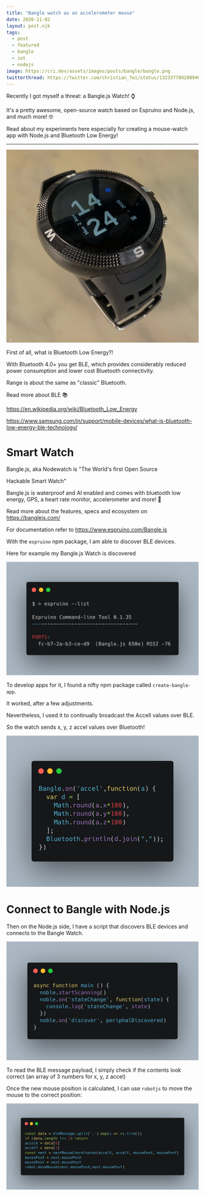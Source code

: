 ```yaml
---
title: "Bangle watch as an accelerometer mouse"
date: 2020-11-02
layout: post.njk
tags:
  - post
  - featured
  - bangle
  - iot
  - nodejs
image: https://cri.dev/assets/images/posts/bangle/bangle.png
twitterthread: https://twitter.com/christian_fei/status/1323377802809401345
---
```


Recently I got myself a threat: a Bangle.js Watch! ⌚️

It's a pretty awesome, open-source watch based on Espruino and Node.js, and much more! 🤓

Read about my experiments here especially for creating a mouse-watch app with Node.js and Bluetooth Low Energy!

---

![bangle watch](/assets/images/posts/bangle/bangle.png)

First of all, what is Bluetooth Low Energy?!

With Bluetooth 4.0+ you get BLE, which provides considerably reduced power consumption and lower cost Bluetooth connectivity.

Range is about the same as "classic" Bluetooth.

Read more about BLE 📚

https://en.wikipedia.org/wiki/Bluetooth_Low_Energy

https://www.samsung.com/in/support/mobile-devices/what-is-bluetooth-low-energy-ble-technology/

# Smart Watch

Bangle.js, aka Nodewatch is "The World's first Open Source

Hackable Smart Watch"

Bangle.js is waterproof and AI enabled and comes with bluetooth low energy, GPS, a heart rate monitor, accelerometer and more! 🎸

Read more about the features, specs and ecosystem on https://banglejs.com/

For documentation refer to https://www.espruino.com/Bangle.js

With the `espruino` npm package, I am able to discover BLE devices.

Here for example my Bangle.js Watch is discovered

![espruino cli](/assets/images/posts/bangle/espruino-cli.png)

To develop apps for it, I found a nifty npm package called `create-bangle-app`.

It worked, after a few adjustments.

Nevertheless, I used it to continually broadcast the Accell values over BLE.

So the watch sends x, y, z accel values over Bluetooth!

![bangle-code](/assets/images/posts/bangle/bangle-code.png)

# Connect to Bangle with Node.js

Then on the Node.js side, I have a script that discovers BLE devices and connects to the Bangle Watch.

![noble](/assets/images/posts/bangle/noble.png)

To read the BLE message payload, I simply check if the contents look correct (an array of 3 numbers for x, y, z accel)

Once the new mouse position is calculated, I can use `robotjs` to move the mouse to the correct position:

![nodejs-ble-message](/assets/images/posts/bangle/nodejs-ble-message.png)

